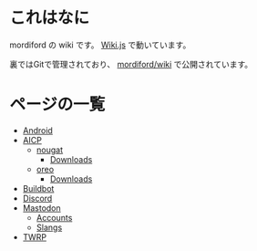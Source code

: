 <!-- TITLE: Home -->
<!-- SUBTITLE: Home of mordiford Wiki -->

# これはなに

mordiford の wiki です。 [Wiki.js](https://wiki.js.org/) で動いています。

裏ではGitで管理されており、 [mordiford/wiki](https://github.com/mordiford/wiki) で公開されています。

# ページの一覧

* [Android](/android)
* [AICP](/aicp)
	* [nougat](/aicp/nougat)
		* [Downloads](/aicp/nougat/downloads)
	* [oreo](/aicp/oreo)
		* [Downloads](/aicp/oreo/downloads)
* [Buildbot](/buildbot)
* [Discord](/discord)
* [Mastodon](/mastodon)
	* [Accounts](/mastodon/accounts)
	* [Slangs](/mastodon/slangs)
* [TWRP](/twrp)